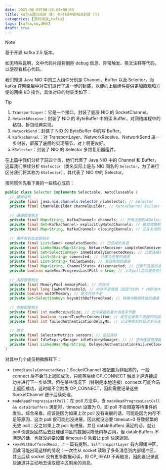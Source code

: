 ```yaml
---
date: 2025-06-09T00:34:04+08:00
title: kafka源码阅读（8）-Kafka中的NIO封装（下）
categories: [源码阅读,kafka]
tags: [kafka,mq,源码]
draft: true
---
```


> [!note]
>
> 基于开源 kafka 2.5 版本。
>
> 如无特殊说明，文中代码片段将删除 debug 信息、异常触发、英文注释等代码，以便观看核心代码。

我们知道 Java NIO 中的三大组件分别是 Channel、Buffer 以及 Selector，而 kafka 在网络层中对它们进行了进一步的封装，以便向上层组件提供更加直观和方便的网络 I/O 操作，具体对应的封装类如下：

> [!tip]
>
> 1. `TransportLayer`：它是一个接口，封装了底层 NIO 的 SocketChannel。
> 2. `NetworkReceive`：封装了 NIO 的 ByteBuffer 中的读 Buffer，对网络编程中的粘包、拆包经典实现。
> 3. `NetworkSend`：封装了 NIO 的 ByteBuffer 中的写 Buffer。
> 4. `KafkaChannel`：对 TransportLayer、NetworkReceive、NetworkSend 进一步封装，屏蔽了底层的实现细节，对上层更友好。
> 5. `KSelector`：封装了 NIO 的 Selector 多路复用器组件。

在[上篇](https://nos-ae.github.io/posts/kafka%E6%BA%90%E7%A0%81%E9%98%85%E8%AF%BB7-kselector/)中我们分析了前四个类，他们代表了 Java NIO 中的 Channel 和 Buffer，这篇我们继续分析 `KSelector`（类名实际上是与 NIO 同名的 `Selector`，为了进行区分我们将其称为 `KSelector`），其代表了 NIO 中的 Selector。

按照惯例先看下类的一些核心成员：

``` java
public class Selector implements Selectable, AutoCloseable {
  // 基础组件
  private final java.nio.channels.Selector nioSelector; // Selector
  private final ChannelBuilder channelBuilder; // KafkaChannel Builder
  
  // 通道管理相关
  private final Map<String, KafkaChannel> channels; // 所有注册到本Selector的通道
  private final Set<KafkaChannel> explicitlyMutedChannels; // 被显式静默的通道
  private final Map<String, KafkaChannel> closingChannels; // 正在关闭的通道
  
  // 事件和状态追踪相关
  private final List<Send> completedSends; // 已完成的发送
  private final LinkedHashMap<String, NetworkReceive> completedReceives; // 已完成的接收
  private final Set<SelectionKey> immediatelyConnectedKeys; // 立即连接成功的key
  private final List<String> connected; // 已建立连接的通道
  private final List<String> failedSends; // 发送失败的通道
  private final Map<String, ChannelState> disconnected; // 已断开连接的通道
  private boolean madeReadProgressLastPoll = true; // 上次poll之后是否在读数据方面有进展
  
  // 内存管理相关
  private final MemoryPool memoryPool; // 内存池
  private final long lowMemThreshold; // 内存不足阈值（固定为10% * 内存池大小）
  private boolean outOfMemory; // 是否内存不足
  private Set<SelectionKey> keysWithBufferedRead; // 有缓冲数据待读的通道
  
  // 参数配置相关
  private final int maxReceiveSize; // 允许接收的最大消息字节数
  private final boolean recordTimePerConnection; // 是否记录每个连接的时间
  private final int failedAuthenticationDelayMs; // 认证失败后的延迟关闭连接时间
  
  // 其它
  private final SelectorMetrics sensors; // 监控指标
  private final IdleExpiryManager idleExpiryManager; // // 空闲连接管理器
  private final LinkedHashMap<String, DelayedAuthenticationFailureClose> delayedClosingChannels; // 延迟关闭连接
}
```

对其中几个成员稍微解释下：

- `immediatelyConnectedKeys`：SocketChannel 被配置为非阻塞的，一般 connect 后不会马上返回成功，只能等后续 OP_CONNECT 触发才是连接成功并进行下一步处理。但在某些情况下（特别是本地连接）connect 可能会马上返回成功，这时候不会触发 OP_CONNECT，因此需要记录这些 SocketChannel 便于后续处理。
- `madeReadProgressLastPoll`：在 poll 方法中，当 `madeReadProgressLastCall && dataInBuffers` 满足时，timeout 设置为 0，即 poll 不会阻塞等待事件的发生。综合来看，应该是因为如果上次 poll 没有进展的话，可能是因为内存不足等原因，这次 poll 很可能也没进展，因此就没必要 timeout=0 导致频繁的无效 poll；反之如果上次 poll 有进展，并且 dataInBuffers 满足的话，就让 poll 快速返回然后去处理缓冲区的数据以降低内存占用，但 dataInBuffers 不满足的话，也就没必要设置 timeout=0 急着让 poll 快速返回。
- `keysWithBufferedRead`：上一篇有提到，`SslTransportLayer` 有内部缓冲区，因此可能出现这样的情况：一次性从 socket 读取了多条消息到内部缓冲区，并且后续 socket 没有更多数据可读，即 OP_READ 不再触发，因此要记录这些通道并主动地去读取缓冲区剩余的消息。
